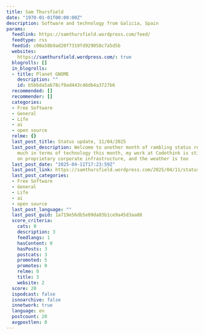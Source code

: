 ```yaml
---
title: Sam Thursfield
date: "1970-01-01T00:00:00Z"
description: Software and technology from Galicia, Spain
params:
  feedlink: https://samthursfield.wordpress.com/feed/
  feedtype: rss
  feedid: c00a58b9ad20f7319fd929058c7a5d5b
  websites:
    https://samthursfield.wordpress.com/: true
  blogrolls: []
  in_blogrolls:
  - title: Planet GNOME
    description: ""
    id: b5bbda5ab78cf9ad443c46db4a3727b6
  recommended: []
  recommender: []
  categories:
  - Free Software
  - General
  - Life
  - ai
  - open source
  relme: {}
  last_post_title: Status update, 11/04/2025
  last_post_description: Welcome to another month of rambling status reports. Not
    much in terms of technology this month, my work at Codethink is still focused
    on proprietary corporate infrastructure, and the weather is too
  last_post_date: "2025-04-11T17:23:59Z"
  last_post_link: https://samthursfield.wordpress.com/2025/04/11/status-update-11-04-2025/
  last_post_categories:
  - Free Software
  - General
  - Life
  - ai
  - open source
  last_post_language: ""
  last_post_guid: 1a719e56db5e09da03b1ce9a45d3aa08
  score_criteria:
    cats: 0
    description: 3
    feedlangs: 1
    hasContent: 0
    hasPosts: 3
    postcats: 3
    promoted: 5
    promotes: 0
    relme: 0
    title: 3
    website: 2
  score: 20
  ispodcast: false
  isnoarchive: false
  innetwork: true
  language: en
  postcount: 20
  avgpostlen: 0
---
```

